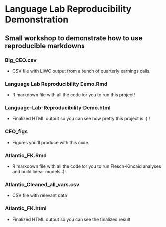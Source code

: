 # Language Lab Reproducibility Demonstration

## Small workshop to demonstrate how to use reproducible markdowns

### Big_CEO.csv 
- CSV file with LIWC output from a bunch of quarterly earnings calls.

### Language Lab Reproducibility Demo.Rmd
- R markdown file with all the code for you to run this project!

### Language-Lab-Reproducibility-Demo.html
- Finalized HTML output so you can see how pretty this project is :) !

### CEO_figs
- Figures you'll produce with this code.

### Atlantic_FK.Rmd
- R markdown file with all the code for you to run Flesch-Kincaid analyses and build linear models :)!

### Atlantic_Cleaned_all_vars.csv
- CSV file with relevant data 

### Atlantic_FK.html
- Finalized HTML output so you can see the finalized result
